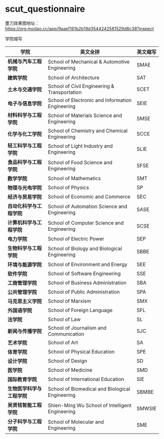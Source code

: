 # scut_questionnaire

墨刀效果图地址：https://org.modao.cc/app/9aaef161b2b19d3544242581529d8c38?inspect

学院缩写

| **学院**                                                     | **英文全拼**                                     | **英文缩写** |
| - | - | - |
|**机械与汽车工程学院**|School of Mechanical & Automotive Engineering|SMAE|
|**建筑学院**|School of Architecture|SAT|
|**土木与交通学院**|School of Civil Engineering & Transportation|SCET|
|**电子与信息学院**|School of Electronic and Information Engineering| SEIE|
|**材料科学与工程学院**|School of Materials Science and Engineering|SMSE|
|**化学与化工学院**|School of Chemistry and Chemical Engineering|SCCE|
|**轻工科学与工程学院**|School of Light Industry and Engineering|SLIE|
|**食品科学与工程学院**|School of Food Science and Engineering|SFSE|
|**数学学院**|School of Mathematics|SMT|
|**物理与光电学院**|School of Physics|SP|
|**经济与贸易学院**|School of Economic and Commerce|SEC|
|**自动化科学与工程学院**|School of Automation Science and Engineering|SASE|
|**计算机科学与工程学院**|School of Computer Science and Engineering|SCSE|
|**电力学院**|School of Electric Power|SEP|
|**生物科学与工程学院**|School of Biology and Biological Engineering|SBBE|
|**环境与能源学院**|School of Environment and Energy|SEE|
|**软件学院**|School of Software Engineering|SSE|
|**工商管理学院**|School of Business Administration|SBA|
|**公共管理学院**|School of Public Administration|SPA|
|**马克思主义学院**|School of Marxism|SMX|
|**外国语学院**|School of Foreign Language|SFL|
|**法学院**|School of Law|SL|
|**新闻与传播学院**|School of Journalism and Communication|SJC|
|**艺术学院**|School of Art|SA|
|**体育学院**|School of Physical Education|SPE|
|**设计学院**|School of Design|SD|
|**医学院**|School of Medicine|SMD|
|**国际教育学院**|School of International Education|SIE|
|**生物医学科学与工程学院**|School of Biomedical and Biological Engineering  |SBMBE|
|**吴贤铭智能工程学院**|Shien-Ming Wu School of Intelligent Engineering|SMWSIE|
|**分子科学与工程学院**| School of Molecular and Engineering|SME|
